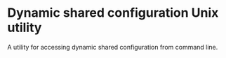 Dynamic shared configuration Unix utility
=========================================

A utility for accessing dynamic shared configuration from command line.
